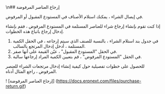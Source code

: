 \n## إرجاع العناصر المرفوضة

في إيصال الشراء ، يمكنك استلام الأصناف في المستودع المقبول أو المرفوض.

إذا كنت تقوم بإنشاء إرجاع شراء للعناصر المستلمة في المستودع المرفوض ، فقم بإنشاء إدخال إرجاع باتباع هذه الخطوات.

1. في جدول بند استلام الشراء ، بالنسبة للصنف الذي سيتم إرجاعه ، في الحقل الكمية المستلمة ، أدخل إدخال المرتجع بالسالب.
2. في الحقل "المستودع المقبول" ، عيّن القيمة على أنها صفر.
3. في الحقل "المستودع المرفوض" ، قم بتعيين الكمية المراد إرجاعها سالبة.

للحصول على خطوات تفصيلية حول كيفية إنشاء إدخال مرتجعات الشراء للعنصر المرفوض ، راجع المثال أدناه.

! [إرجاع العناصر المرفوضة] (https://docs.erpnext.com/files/purchase-return.gif)